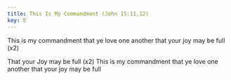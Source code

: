 ```yaml
---
title: This Is My Commandment (John 15:11,12)
key: E
---
```


This is my commandment
that ye love one another
that your joy may be full
(x2)

That your Joy may be full (x2)
This is my commandment
that ye love one another
that your joy may be full
